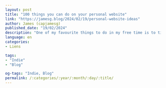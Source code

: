 ```yaml
---
layout: post
title: "100 things you can do on your personal website"
link: "https://jamesg.blog/2024/02/19/personal-website-ideas"
author: James (capjamesg)
published_date: "19/02/2024"
description: "One of my favourite things to do in my free time is to tinker with this website. Indeed, this website is the culmination of years of tinkering. I have added features like coffee shop maps that I can share with friends, a way for me to share my bio in two languages, a sitemap.xml file to help search engines find pages on my website, and more."
language: en
categories:
- Liens

tags:
- "Indie"
- "Blog"

og-tags: "Indie, Blog"
permalink: /:categories/:year/:month/:day/:title/
---
```

